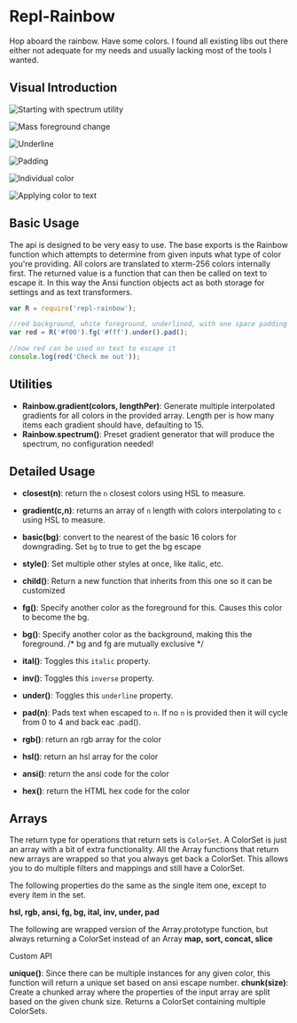 # Repl-Rainbow
Hop aboard the rainbow. Have some colors. I found all existing libs out there either not adequate for my needs and usually lacking most of the tools I wanted.

## Visual Introduction

![Starting with spectrum utility](https://raw.github.com/Benvie/repl-rainbow/master/docs/ss1.png)

![Mass foreground change](https://raw.github.com/Benvie/repl-rainbow/master/docs/ss2.png)

![Underline](https://raw.github.com/Benvie/repl-rainbow/master/docs/ss3.png)

![Padding](https://raw.github.com/Benvie/repl-rainbow/master/docs/ss4.png)

![Individual color](https://raw.github.com/Benvie/repl-rainbow/master/docs/ss5.png)

![Applying color to text](https://raw.github.com/Benvie/repl-rainbow/master/docs/ss6.png)


## Basic Usage

The api is designed to be very easy to use. The base exports is the Rainbow function which attempts to determine from given inputs what type of color you're providing. All colors are translated to xterm-256 colors internally first. The returned value is a function that can then be called on text to escape it. In this way the Ansi function objects act as both storage for settings and as text transformers.

```javascript
var R = require('repl-rainbow');

//red background, white foreground, underlined, with one space padding on either side
var red = R('#f00').fg('#fff').under().pad();

//now red can be used on text to escape it
console.log(red('Check me out'));
```

## Utilities

* __Rainbow.gradient(colors, lengthPer)__: Generate multiple interpolated gradients for all colors in the provided array. Length per is how many items each gradient should have, defaulting to 15.
* __Rainbow.spectrum()__: Preset gradient generator that will produce the spectrum, no configuration needed!



## Detailed Usage

* __closest(n)__: return the `n` closest colors using HSL to measure.
* __gradient(c,n)__: returns an array of `n` length with colors interpolating to `c` using HSL to measure.


* __basic(bg)__: convert to the nearest of the basic 16 colors for downgrading. Set `bg` to true to get the bg escape
* __style()__: Set multiple other styles at once, like italic, etc.
* __child()__: Return a new function that inherits from this one so it can be customized
* __fg()__: Specify another color as the foreground for this. Causes this color to become the bg.
* __bg()__: Specify another color as the background, making this the foreground. /* bg and fg are mutually exclusive */
* __ital()__: Toggles this `italic` property.
* __inv()__: Toggles this `inverse` property.
* __under()__: Toggles this `underline` property.
* __pad(n)__: Pads text when escaped to `n`. If no `n` is provided then it will cycle from 0 to 4 and back eac .pad().


* __rgb()__: return an rgb array for the color
* __hsl()__: return an hsl array for the color
* __ansi()__: return the ansi code for the color
* __hex()__: return the HTML hex code for the color


## Arrays

The return type for operations that return sets is `ColorSet`. A ColorSet is just an array with a bit of extra functionality. All the Array functions that return new arrays are wrapped so that you always get back a ColorSet. This allows you to do multiple filters and mappings and still have a ColorSet.

The following properties do the same as the single item one, except to every item in the set.

__hsl, rgb, ansi, fg, bg, ital, inv, under, pad__

The following are wrapped version of the Array.prototype function, but always returning a ColorSet instead of an Array
__map, sort, concat, slice__

Custom API

__unique()__: Since there can be multiple instances for any given color, this function will return a unique set based on ansi escape number.
__chunk(size)__: Create a chunked array where the properties of the input array are split based on the given chunk size. Returns a ColorSet containing multiple ColorSets.